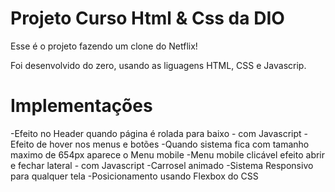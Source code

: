 # Projeto Curso Html & Css da DIO 

Esse é o projeto fazendo um clone do Netflix! 

Foi desenvolvido do zero, usando 
as liguagens HTML, CSS e Javascrip.

# Implementações

-Efeito no Header quando página é rolada para baixo - com Javascript
-Efeito de hover nos menus e botões 
-Quando sistema fica com tamanho maximo de 654px aparece o Menu mobile
-Menu mobile clicável efeito abrir e fechar lateral - com Javascript
-Carrosel animado
-Sistema Responsivo para qualquer tela
-Posicionamento usando Flexbox do CSS


